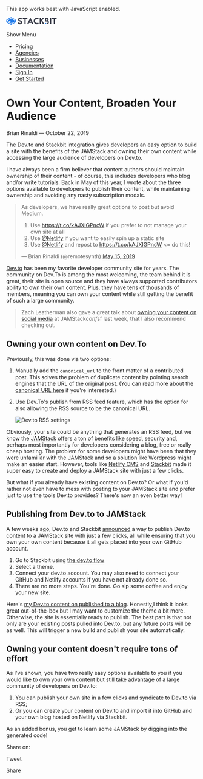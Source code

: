 This app works best with JavaScript enabled.

<a href="/" class="masthead-logo"><img src="/images/logo_alt.svg" alt="Stackbit logo" width="133" height="20" /></a>

<span class="screen-reader-text">Show Menu</span><span class="masthead-menu-icon" aria-hidden="true"></span>

-   [Pricing](/pricing)
-   [Agencies](/agencies)
-   [Businesses](/businesses)
-   [Documentation](https://www.stackbit.com/docs/)
-   [Sign In](https://app.stackbit.com/)
-   <a href="https://app.stackbit.com/create" class="button-component button-component-theme-accent button-component-hollow"><span>Get Started</span></a>

Own Your Content, Broaden Your Audience
=======================================

Brian Rinaldi — October 22, 2019

The Dev.to and Stackbit integration gives developers an easy option to build a site with the benefits of the JAMStack and owning their own content while accessing the large audience of developers on Dev.to.

I have always been a firm believer that content authors should maintain ownership of their content - of course, this includes developers who blog and/or write tutorials. Back in May of this year, I wrote about the three options available to developers to publish their content, while maintaining ownership and avoiding any nasty subscription modals.

> As developers, we have really great options to post but avoid Medium.  
>   
> 1) Use <https://t.co/kAJXIGPncW> if you prefer to not manage your own site at all  
> 2) Use [@Netlify](https://twitter.com/Netlify?ref_src=twsrc%5Etfw) if you want to easily spin up a static site  
> 3) Use [@Netlify](https://twitter.com/Netlify?ref_src=twsrc%5Etfw) and repost to <https://t.co/kAJXIGPncW> &lt;= do this!
>
> — Brian Rinaldi (@remotesynth) [May 15, 2019](https://twitter.com/remotesynth/status/1128645546242080768?ref_src=twsrc%5Etfw)

[Dev.to](https://dev.to/) has been my favorite developer community site for years. The community on Dev.To is among the most welcoming, the team behind it is great, their site is open source and they have always supported contributors ability to own their own content. Plus, they have tens of thousands of members, meaning you can own your content while still getting the benefit of such a large community.

> Zach Leatherman also gave a great talk about [owning your content on social media](https://www.youtube.com/watch?v=X3SrZuH00GQ) at JAMStack*conf*sf last week, that I also recommend checking out.

Owning your own content on Dev.To
---------------------------------

Previously, this was done via two options:

1.  Manually add the `canonical_url` to the front matter of a contributed post. This solves the problem of duplicate content by pointing search engines that the URL of the original post. (You can read more about the [canonical URL here](https://yoast.com/rel-canonical/) if you're interested.)
2.  Use Dev.To's publish from RSS feed feature, which has the option for also allowing the RSS source to be the canonical URL.

    ![Dev.to RSS settings](/images/1571763047-rssdevto.png)

Obviously, your site could be anything that generates an RSS feed, but we know the [JAMStack](https://jamstack.org/) offers a ton of benefits like speed, security and, perhaps most importantly for developers considering a blog, free or really cheap hosting. The problem for some developers might have been that they were unfamiliar with the JAMStack and so a solution like Wordpress might make an easier start. However, tools like [Netlify CMS](https://www.netlifycms.org/) and [Stackbit](https://www.stackbit.com/) made it super easy to create and deploy a JAMStack site with just a few clicks.

But what if you already have existing content on Dev.to? Or what if you'd rather not even have to mess with posting to your JAMStack site and prefer just to use the tools Dev.to provides? There's now an even better way!

Publishing from Dev.to to JAMStack
----------------------------------

A few weeks ago, Dev.to and Stackbit [announced](https://dev.to/connecting-with-stackbit) a way to publish Dev.to content to a JAMStack site with just a few clicks, all while ensuring that you own your own content because it all gets placed into your own GitHub account.

1.  Go to Stackbit using [the dev.to flow](https://app.stackbit.com/create?ref=devto)
2.  Select a theme.
3.  Connect your dev.to account. You may also need to connect your GitHub and Netlify accounts if you have not already done so.
4.  There are no more steps. You're done. Go sip some coffee and enjoy your new site.

Here's [my Dev.to content on published to a blog](https://neat-yam-e14d8.netlify.com/). Honestly,I think it looks great out-of-the-box but I may want to customize the theme a bit more. Otherwise, the site is essentially ready to publish. The best part is that not only are your existing posts pulled into Dev.to, but any future posts will be as well. This will trigger a new build and publish your site automatically.

Owning your content doesn't require tons of effort
--------------------------------------------------

As I've shown, you have two really easy options available to you if you would like to own your own content but still take advantage of a large community of developers on Dev.to:

1.  You can publish your own site in a few clicks and syndicate to Dev.to via RSS;
2.  Or you can create your content on Dev.to and import it into GitHub and your own blog hosted on Netlify via Stackbit.

As an added bonus, you get to learn some JAMStack by digging into the generated code!

<span class="post-share-title">Share on:</span>

Tweet

Share













<!-- -->



<!-- -->








